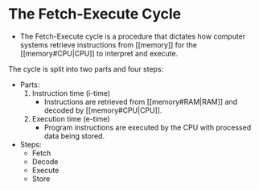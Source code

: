 # The Fetch-Execute Cycle

- The Fetch-Execute cycle is a procedure that dictates how computer systems retrieve instructions from [[memory]] for the [[memory#CPU|CPU]] to interpret and execute.

The cycle is split into two parts and four steps:
- Parts:
	1. Instruction time (i-time)
		- Instructions are retrieved from [[memory#RAM|RAM]] and decoded by [[memory#CPU|CPU]].
	2. Execution time (e-time)
		- Program instructions are executed by the CPU with processed data being stored.
- Steps:
	- Fetch
	- Decode
	- Execute
	- Store


